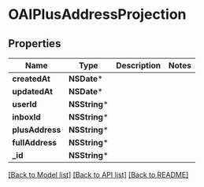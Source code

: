 # OAIPlusAddressProjection

## Properties
Name | Type | Description | Notes
------------ | ------------- | ------------- | -------------
**createdAt** | **NSDate*** |  | 
**updatedAt** | **NSDate*** |  | 
**userId** | **NSString*** |  | 
**inboxId** | **NSString*** |  | 
**plusAddress** | **NSString*** |  | 
**fullAddress** | **NSString*** |  | 
**_id** | **NSString*** |  | 

[[Back to Model list]](../README#documentation-for-models) [[Back to API list]](../README#documentation-for-api-endpoints) [[Back to README]](../README)


